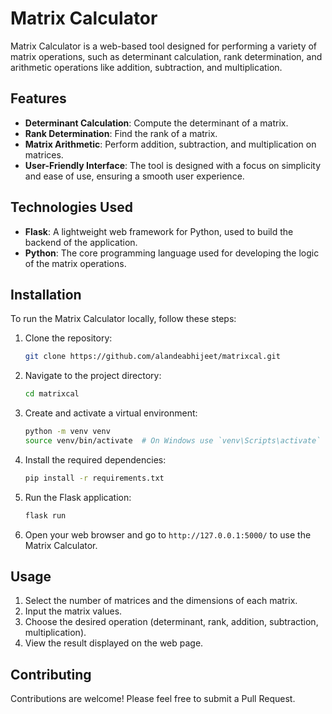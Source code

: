 # Matrix Calculator

Matrix Calculator is a web-based tool designed for performing a variety of matrix operations, such as determinant calculation, rank determination, and arithmetic operations like addition, subtraction, and multiplication.

## Features

- **Determinant Calculation**: Compute the determinant of a matrix.
- **Rank Determination**: Find the rank of a matrix.
- **Matrix Arithmetic**: Perform addition, subtraction, and multiplication on matrices.
- **User-Friendly Interface**: The tool is designed with a focus on simplicity and ease of use, ensuring a smooth user experience.

## Technologies Used

- **Flask**: A lightweight web framework for Python, used to build the backend of the application.
- **Python**: The core programming language used for developing the logic of the matrix operations.

## Installation

To run the Matrix Calculator locally, follow these steps:

1. Clone the repository:
    ```bash
    git clone https://github.com/alandeabhijeet/matrixcal.git
    ```

2. Navigate to the project directory:
    ```bash
    cd matrixcal
    ```

3. Create and activate a virtual environment:
    ```bash
    python -m venv venv
    source venv/bin/activate  # On Windows use `venv\Scripts\activate`
    ```

4. Install the required dependencies:
    ```bash
    pip install -r requirements.txt
    ```

5. Run the Flask application:
    ```bash
    flask run
    ```

6. Open your web browser and go to `http://127.0.0.1:5000/` to use the Matrix Calculator.

## Usage

1. Select the number of matrices and the dimensions of each matrix.
2. Input the matrix values.
3. Choose the desired operation (determinant, rank, addition, subtraction, multiplication).
4. View the result displayed on the web page.

## Contributing

Contributions are welcome! Please feel free to submit a Pull Request.

